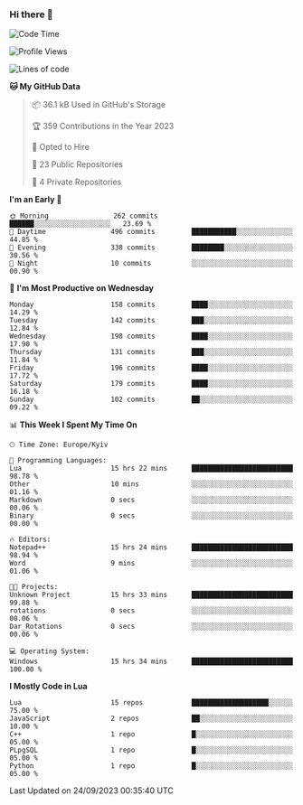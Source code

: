 ### Hi there 👋

<!--
**MakarenD/MakarenD** is a ✨ _special_ ✨ repository because its `README.md` (this file) appears on your GitHub profile.

Here are some ideas to get you started:

- 🔭 I’m currently working on ...
- 🌱 I’m currently learning ...
- 👯 I’m looking to collaborate on ...
- 🤔 I’m looking for help with ...
- 💬 Ask me about ...
- 📫 How to reach me: ...
- 😄 Pronouns: ...
- ⚡ Fun fact: ...
-->
<!--START_SECTION:waka-->
![Code Time](http://img.shields.io/badge/Code%20Time-1%2C443%20hrs%2049%20mins-blue)

![Profile Views](http://img.shields.io/badge/Profile%20Views-65-blue)

![Lines of code](https://img.shields.io/badge/From%20Hello%20World%20I%27ve%20Written-573.4%20thousand%20lines%20of%20code-blue)

**🐱 My GitHub Data** 

> 📦 36.1 kB Used in GitHub's Storage 
 > 
> 🏆 359 Contributions in the Year 2023
 > 
> 💼 Opted to Hire
 > 
> 📜 23 Public Repositories 
 > 
> 🔑 4 Private Repositories 
 > 
**I'm an Early 🐤** 

```text
🌞 Morning                262 commits         ██████░░░░░░░░░░░░░░░░░░░   23.69 % 
🌆 Daytime                496 commits         ███████████░░░░░░░░░░░░░░   44.85 % 
🌃 Evening                338 commits         ████████░░░░░░░░░░░░░░░░░   30.56 % 
🌙 Night                  10 commits          ░░░░░░░░░░░░░░░░░░░░░░░░░   00.90 % 
```
📅 **I'm Most Productive on Wednesday** 

```text
Monday                   158 commits         ████░░░░░░░░░░░░░░░░░░░░░   14.29 % 
Tuesday                  142 commits         ███░░░░░░░░░░░░░░░░░░░░░░   12.84 % 
Wednesday                198 commits         ████░░░░░░░░░░░░░░░░░░░░░   17.90 % 
Thursday                 131 commits         ███░░░░░░░░░░░░░░░░░░░░░░   11.84 % 
Friday                   196 commits         ████░░░░░░░░░░░░░░░░░░░░░   17.72 % 
Saturday                 179 commits         ████░░░░░░░░░░░░░░░░░░░░░   16.18 % 
Sunday                   102 commits         ██░░░░░░░░░░░░░░░░░░░░░░░   09.22 % 
```


📊 **This Week I Spent My Time On** 

```text
🕑︎ Time Zone: Europe/Kyiv

💬 Programming Languages: 
Lua                      15 hrs 22 mins      █████████████████████████   98.78 % 
Other                    10 mins             ░░░░░░░░░░░░░░░░░░░░░░░░░   01.16 % 
Markdown                 0 secs              ░░░░░░░░░░░░░░░░░░░░░░░░░   00.06 % 
Binary                   0 secs              ░░░░░░░░░░░░░░░░░░░░░░░░░   00.00 % 

🔥 Editors: 
Notepad++                15 hrs 24 mins      █████████████████████████   98.94 % 
Word                     9 mins              ░░░░░░░░░░░░░░░░░░░░░░░░░   01.06 % 

🐱‍💻 Projects: 
Unknown Project          15 hrs 33 mins      █████████████████████████   99.88 % 
rotations                0 secs              ░░░░░░░░░░░░░░░░░░░░░░░░░   00.06 % 
Dar_Rotations            0 secs              ░░░░░░░░░░░░░░░░░░░░░░░░░   00.06 % 

💻 Operating System: 
Windows                  15 hrs 34 mins      █████████████████████████   100.00 % 
```

**I Mostly Code in Lua** 

```text
Lua                      15 repos            ███████████████████░░░░░░   75.00 % 
JavaScript               2 repos             ██░░░░░░░░░░░░░░░░░░░░░░░   10.00 % 
C++                      1 repo              █░░░░░░░░░░░░░░░░░░░░░░░░   05.00 % 
PLpgSQL                  1 repo              █░░░░░░░░░░░░░░░░░░░░░░░░   05.00 % 
Python                   1 repo              █░░░░░░░░░░░░░░░░░░░░░░░░   05.00 % 
```




 Last Updated on 24/09/2023 00:35:40 UTC
<!--END_SECTION:waka-->
